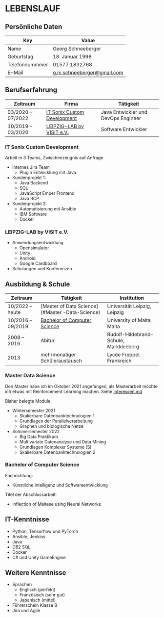 # LEBENSLAUF

## Persönliche Daten

| Key  | Value |
| ------------- | ------------- |
| Name  | Georg Schneeberger  |
| Geburtstag  | 18. Januar 1998  |
| Telefonnummmer | 01577 1832768 |
| E-Mail | g.m.schneeberger@gmail.com |

## Berufserfahrung

| Zeitraum  | Firma | Tätigkeit |
| ------------- | ------- | ------------- |
| 03/2020 – 07/2022  | [IT Sonix Custom Development](#IT-Sonix-Custom-Development)  | Java Entwickler und DevOps Engineer |
| 10/2019 – 03/2020  | [LEIPZIG-LAB by VISIT e.V.](#LEIPZIG-LAB-by-VISIT-e.V.)  | Software Entwickler |


### IT Sonix Custom Development

Arbeit in 3 Teams, Zwischenzeugnis auf Anfrage

* internes Jira Team 
	* Plugin Entwicklung mit Java
* Kundenprojekt 1:
    * Java Backend
	* SQL
	* JavaScript Ember Frontend
	* Java RCP
* Kundenprojekt 2:
	* Automatisierung mit Ansible
	* IBM Software
	* Docker
		

### LEIPZIG-LAB by VISIT e.V.

* Anwendungsentwicklung
    * Opensimulator
    * Unity
    * Android
    * Google Cardboard
* Schulungen und Konferenzen

## Ausbildung & Schule

| Zeitraum  | Tätigkeit | Institution |
| ------------- | ------- | ------------- |
| 10/2022 – heute  | [Master of Data Science](#Master -Data-Science)  | Universität Leipzig, Leipzig |
| 10/2016 – 09/2019  | [Bachelor of Computer Science](#Bachelor-of-Computer-Science)  | University of Malta, Malta |
| 2008 – 2016  | Abitur  | Rudolf-Hildebrand-Schule, Markkleeberg |
| 2013  | mehrmonatiger Schüleraustausch | Lycée Freppel, Frankreich |

### Master Data Science

Den Master habe ich im Oktober 2021 angefangen, als Masterarbeit möchte ich etwas mit Reinforcement Learning machen. Siehe [interessen.md](./interessen.md)

Bisher belegte Module
* Wintersemester 2021
    * Skalierbare Datenbanktechnologien 1
    * Grundlagen der Parallelverarbeitung
    * Graphen und biologische Netze
* Sommersemester 2022
    * Big Data Praktikum
    * Multivariate Datenanalyse und Data Mining
    * Grundlagen Komplexer Systeme (S)
    * Skalierbare Datenbanktechnologien 2

### Bachelor of Computer Science

Fachrichtung: 
* Künstliche Intelligenz und  Softwareentwicklung

Titel der Abschlussarbeit: 
* Inflection of Maltese using Neural	Networks

## IT-Kenntnisse

* Python, Tensorflow und PyTorch
* Ansible, Jenkins
* Java
* DB2 SQL
* Docker
* C# und Unity GameEngine


## Weitere Kenntnisse

* Sprachen
    * Englisch (perfekt)
    * Französisch (sehr gut)
    * Japanisch (mittel)
* Führerschein Klasse B
* Jira und Agile




